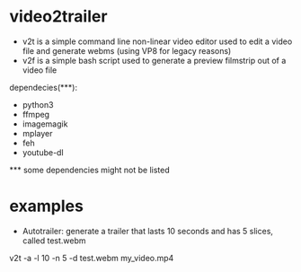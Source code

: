 # video2trailer
* v2t is a simple command line non-linear video editor used to edit a video file and generate webms (using VP8 for legacy reasons)
* v2f is a simple bash script used to generate a preview filmstrip out of a video file

dependecies(***):
* python3
* ffmpeg
* imagemagik
* mplayer
* feh
* youtube-dl

*** some dependencies might not be listed

# examples

- Autotrailer: generate a trailer that lasts 10 seconds and has 5 slices, called test.webm

v2t -a -l 10 -n 5 -d test.webm my_video.mp4
